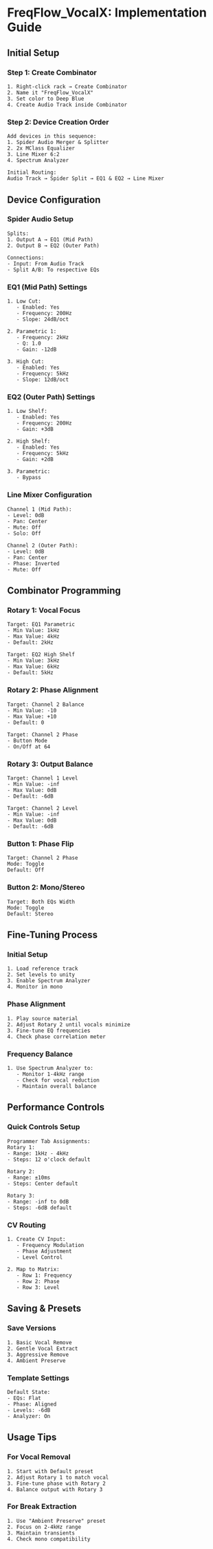 # FreqFlow_VocalX: Implementation Guide

## Initial Setup

### Step 1: Create Combinator
```
1. Right-click rack → Create Combinator
2. Name it "FreqFlow_VocalX"
3. Set color to Deep Blue
4. Create Audio Track inside Combinator
```

### Step 2: Device Creation Order
```
Add devices in this sequence:
1. Spider Audio Merger & Splitter
2. 2x MClass Equalizer
3. Line Mixer 6:2
4. Spectrum Analyzer

Initial Routing:
Audio Track → Spider Split → EQ1 & EQ2 → Line Mixer
```

## Device Configuration

### Spider Audio Setup
```
Splits:
1. Output A → EQ1 (Mid Path)
2. Output B → EQ2 (Outer Path)

Connections:
- Input: From Audio Track
- Split A/B: To respective EQs
```

### EQ1 (Mid Path) Settings
```
1. Low Cut:
   - Enabled: Yes
   - Frequency: 200Hz
   - Slope: 24dB/oct

2. Parametric 1:
   - Frequency: 2kHz
   - Q: 1.0
   - Gain: -12dB

3. High Cut:
   - Enabled: Yes
   - Frequency: 5kHz
   - Slope: 12dB/oct
```

### EQ2 (Outer Path) Settings
```
1. Low Shelf:
   - Enabled: Yes
   - Frequency: 200Hz
   - Gain: +3dB

2. High Shelf:
   - Enabled: Yes
   - Frequency: 5kHz
   - Gain: +2dB

3. Parametric:
   - Bypass
```

### Line Mixer Configuration
```
Channel 1 (Mid Path):
- Level: 0dB
- Pan: Center
- Mute: Off
- Solo: Off

Channel 2 (Outer Path):
- Level: 0dB
- Pan: Center
- Phase: Inverted
- Mute: Off
```

## Combinator Programming

### Rotary 1: Vocal Focus
```
Target: EQ1 Parametric
- Min Value: 1kHz
- Max Value: 4kHz
- Default: 2kHz

Target: EQ2 High Shelf
- Min Value: 3kHz
- Max Value: 6kHz
- Default: 5kHz
```

### Rotary 2: Phase Alignment
```
Target: Channel 2 Balance
- Min Value: -10
- Max Value: +10
- Default: 0

Target: Channel 2 Phase
- Button Mode
- On/Off at 64
```

### Rotary 3: Output Balance
```
Target: Channel 1 Level
- Min Value: -inf
- Max Value: 0dB
- Default: -6dB

Target: Channel 2 Level
- Min Value: -inf
- Max Value: 0dB
- Default: -6dB
```

### Button 1: Phase Flip
```
Target: Channel 2 Phase
Mode: Toggle
Default: Off
```

### Button 2: Mono/Stereo
```
Target: Both EQs Width
Mode: Toggle
Default: Stereo
```

## Fine-Tuning Process

### Initial Setup
```
1. Load reference track
2. Set levels to unity
3. Enable Spectrum Analyzer
4. Monitor in mono
```

### Phase Alignment
```
1. Play source material
2. Adjust Rotary 2 until vocals minimize
3. Fine-tune EQ frequencies
4. Check phase correlation meter
```

### Frequency Balance
```
1. Use Spectrum Analyzer to:
   - Monitor 1-4kHz range
   - Check for vocal reduction
   - Maintain overall balance
```

## Performance Controls

### Quick Controls Setup
```
Programmer Tab Assignments:
Rotary 1:
- Range: 1kHz - 4kHz
- Steps: 12 o'clock default

Rotary 2:
- Range: ±10ms
- Steps: Center default

Rotary 3:
- Range: -inf to 0dB
- Steps: -6dB default
```

### CV Routing
```
1. Create CV Input:
   - Frequency Modulation
   - Phase Adjustment
   - Level Control

2. Map to Matrix:
   - Row 1: Frequency
   - Row 2: Phase
   - Row 3: Level
```

## Saving & Presets

### Save Versions
```
1. Basic Vocal Remove
2. Gentle Vocal Extract
3. Aggressive Remove
4. Ambient Preserve
```

### Template Settings
```
Default State:
- EQs: Flat
- Phase: Aligned
- Levels: -6dB
- Analyzer: On
```

## Usage Tips

### For Vocal Removal
```
1. Start with Default preset
2. Adjust Rotary 1 to match vocal
3. Fine-tune phase with Rotary 2
4. Balance output with Rotary 3
```

### For Break Extraction
```
1. Use "Ambient Preserve" preset
2. Focus on 2-4kHz range
3. Maintain transients
4. Check mono compatibility
``` 